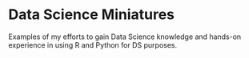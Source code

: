 # Data Science Miniatures
Examples of my efforts to gain Data Science knowledge and hands-on experience in using R and Python for DS purposes.
